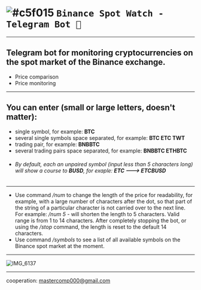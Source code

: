 # ![#c5f015](https://via.placeholder.com/15/c5f015/c5f015.png) `Binance Spot Watch - Telegram Bot 🤖`
***************************
## Telegram bot for monitoring cryptocurrencies on the spot market of the Binance exchange.
- Price comparison
- Price monitoring
***************************
## You can enter (small or large letters, doesn't matter):
- single symbol, for example: **BTC**
- several single symbols space separated, for example: **BTC ETC TWT**
- trading pair, for example: **BNBBTC**
- several trading pairs space separated, for example: **BNBBTC ETHBTC**
- ###### By default, each an unpaired symbol (input less than 5 characters long) will show a course to **BUSD**, for exaple: **ETC ---> ETCBUSD**
***************************
- Use command */num* to change the length of the price for readability, for example, with a large number of characters after the dot, so that part of the string of a particular character is not carried over to the next line. For example: */num 5* - will shorten the length to 5 characters. Valid range is from 1 to 14 characters. After completely stopping the bot, or using the */stop* command, the length is reset to the default 14 characters.
- Use command */symbols* to see a list of all available symbols on the Binance spot market at the moment.
***************************
![IMG_6137](https://user-images.githubusercontent.com/86056624/192326736-9e15a973-5af1-4510-9bdc-dc8fa8100fc6.PNG)
***************************
cooperation: mastercomp000@gmail.com

